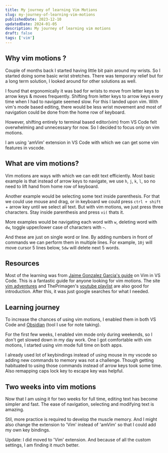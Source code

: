```yaml
---
title: My journey of learning Vim Motions
slug: my-journey-of-learning-vim-motions
publishedDate: 2023-12-10
updatedDate: 2024-01-05
description: My journey of learning vim motions
draft: false
tags: ['vim']
---
```


## Why vim motions ?

Couple of months back I started having little bit pain around my wrists. So I started doing some basic wrist stretches. There was temporary relief but for a long term solution, I looked around for other solutions as well.

I found that ergonomically it was bad for wrists to move from letter keys to arrow keys & moves frequently. Shifting from letter keys to arrow keys every time when I had to navigate seemed slow. For this I landed upon vim. With vim's mode based editing, there would be less wrist movement and most of navigation could be done from the home row of keyboard.

However, shifting entirely to terminal based editor(vim) from VS Code felt overwhelming and unnecessary for now. So I decided to focus only on vim motions.

I am using 'amVim' extension in VS Code with which we can get some vim features in vscode.

## What are vim motions?

Vim motions are ways with which we can edit text efficiently. Most basic example is that instead of arrow keys to navigate, we use `h`, `j`, `k`, `l`, so no need to lift hand from home row of keyboard.

Another example would be selecting some text inside parenthesis. For that we could use mouse and drag, or in keyboard we could press `ctrl + shift ` + arrow key until we select all text. But with vim motions, we just press three characters. Stay inside parenthesis and press `vi(` thats it.

More examples would be navigating each word with `w`, deleting word with `dw`, toggle upper/lower case of characters with `~`.

And these are just on single word or line. By adding numbers in front of commands we can perform them in multiple lines. For example, `10j` will move cursor 5 lines below, `5dw` will delete next 5 words.

## Resources

Most of the learning was from [Jaime Gonzalez Garcia's guide][vim-in-vscode] on Vim in VS Code. This is a fantastic guide for anyone looking for vim motions. The site [vim adventures][vim-adventures] and ThePrimagen's [youtube playlist][primagen] are also good for introduction.
After this, it was just google searches for what I needed.

## Learning journey

To increase the chances of using vim motions, I enabled them in both VS Code and [Obsidian][obsidian] (tool I use for note taking).

For the first few weeks, I enabled vim mode only during weekends, so I don't get slowed down in my day work. One I got comfortable with vim motions, I started using vim mode full time on both apps.

I already used lot of keybindings instead of using mouse in my vscode so adding new commands to memory was not a challenge. Though getting habituated to using those commands instead of arrow keys took some time.
Also remapping caps lock key to escape key was helpful.

## Two weeks into vim motions

Now that I am using it for two weeks for full time, editing text has become simpler and fast. The ease of navigation, selecting and modifying text is amazing.

Stil, more practice is required to develop the muscle memory. And I might also change the extension to 'Vim' instead of 'amVim' so that I could add my own key bindings.

Update: I did moved to 'Vim' extension. And because of all the custom settings, I am finding it much better.

[vim-in-vscode]: https://www.barbarianmeetscoding.com/boost-your-coding-fu-with-vscode-and-vim/table-of-contents
[vim-adventures]: https://vim-adventures.com
[primagen]: https://youtube.com/playlist?list=PLm323Lc7iSW_wuxqmKx_xxNtJC_hJbQ7R&si=daQyEc2SkKnhYy2Y
[obsidian]: https://obsidian.md
